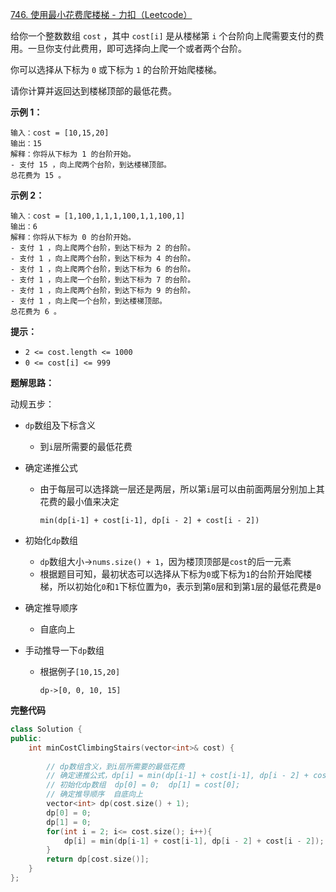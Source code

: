 [746. 使用最小花费爬楼梯 - 力扣（Leetcode）](https://leetcode.cn/problems/min-cost-climbing-stairs/description/)

给你一个整数数组 `cost` ，其中 `cost[i]` 是从楼梯第 `i` 个台阶向上爬需要支付的费用。一旦你支付此费用，即可选择向上爬一个或者两个台阶。

你可以选择从下标为 `0` 或下标为 `1` 的台阶开始爬楼梯。

请你计算并返回达到楼梯顶部的最低花费。

 

**示例 1：**

```
输入：cost = [10,15,20]
输出：15
解释：你将从下标为 1 的台阶开始。
- 支付 15 ，向上爬两个台阶，到达楼梯顶部。
总花费为 15 。
```

**示例 2：**

```
输入：cost = [1,100,1,1,1,100,1,1,100,1]
输出：6
解释：你将从下标为 0 的台阶开始。
- 支付 1 ，向上爬两个台阶，到达下标为 2 的台阶。
- 支付 1 ，向上爬两个台阶，到达下标为 4 的台阶。
- 支付 1 ，向上爬两个台阶，到达下标为 6 的台阶。
- 支付 1 ，向上爬一个台阶，到达下标为 7 的台阶。
- 支付 1 ，向上爬两个台阶，到达下标为 9 的台阶。
- 支付 1 ，向上爬一个台阶，到达楼梯顶部。
总花费为 6 。
```

 

**提示：**

- `2 <= cost.length <= 1000`
- `0 <= cost[i] <= 999`

**题解思路：**

动规五步：

- `dp`数组及下标含义

  - 到`i`层所需要的最低花费

- 确定递推公式

  - 由于每层可以选择跳一层还是两层，所以第`i`层可以由前面两层分别加上其花费的最小值来决定

    `min(dp[i-1] + cost[i-1], dp[i - 2] + cost[i - 2])`

- 初始化`dp`数组

  - `dp`数组大小->`nums.size() + 1`，因为楼顶顶部是`cost`的后一元素
  - 根据题目可知，最初状态可以选择从下标为`0`或下标为`1`的台阶开始爬楼梯，所以初始化`0`和`1`下标位置为`0`，表示到第`0`层和到第`1`层的最低花费是`0`

- 确定推导顺序

  - 自底向上

- 手动推导一下`dp`数组

  - 根据例子`[10,15,20]`

    `dp->[0, 0, 10, 15]`

**完整代码**

```c++
class Solution {
public:
    int minCostClimbingStairs(vector<int>& cost) {
        
        // dp数组含义，到i层所需要的最低花费
        // 确定递推公式，dp[i] = min(dp[i-1] + cost[i-1], dp[i - 2] + cost[i - 2]);
        // 初始化dp数组  dp[0] = 0;  dp[1] = cost[0];
        // 确定推导顺序  自底向上
        vector<int> dp(cost.size() + 1);
        dp[0] = 0;
        dp[1] = 0;
        for(int i = 2; i<= cost.size(); i++){
            dp[i] = min(dp[i-1] + cost[i-1], dp[i - 2] + cost[i - 2]);
        }
        return dp[cost.size()];
    }
};
```

